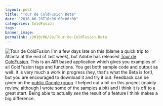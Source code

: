 ```yaml
---
layout: post
title: "Tour de ColdFusion Beta"
date: "2010-06-28T10:06:00+06:00"
categories: ColdFusion 
tags: 
banner_image: 
permalink: /2010/06/28/Tour-de-ColdFusion-Beta
---
```


<img src="https://static.raymondcamden.com/images/cfjedi/tourdecf.png" align="left" style="margin-right: 5px" title="Tour de ColdFusion" /> I'm a few days late on this (blame a quick trip to Atlanta at the end of last week), but Adobe has released <a href="http://tourdecf.adobe.com/">Tour de ColdFusion</a>. This is an AIR based application which gives you examples of all ColdFusion tags and functions. You get both sample code and output as well. It is very much a work in progress (hey, that's what the Beta is for!), but you are encouraged to download it and try it out. Feedback can be given on the <a href="http://groups.google.com/group/tourdecoldfusion">public Google group</a>. I helped out a bit on this project (mainly review, although I wrote some of the samples a bit) and I think it is off to a great start. Being able to actually <i>see</i> the result of a feature I think makes a big difference. 
<br clear="left">